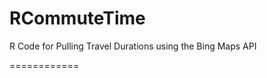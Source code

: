 RCommuteTime
============

R Code for Pulling Travel Durations using the Bing Maps API

============


